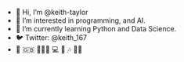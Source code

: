 - 👋 Hi, I’m @keith-taylor
- 👀 I’m interested in programming, and AI.
- 🌱 I’m currently learning Python and Data Science.
- 🐦 Twitter: @keith_167
- 🏴󠁧󠁢󠁳󠁣󠁴󠁿 🇬🇧 👨🏻‍💻 💻 🧠 🎶 🏃🏻

<!---
keith-taylor/keith-taylor is a ✨ special ✨ repository because its `README.md` (this file) appears on your GitHub profile.
You can click the Preview link to take a look at your changes.
--->
